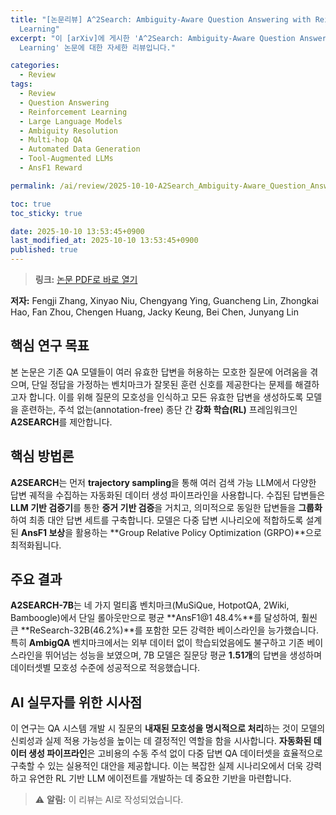 ```yaml
---
title: "[논문리뷰] A^2Search: Ambiguity-Aware Question Answering with Reinforcement
  Learning"
excerpt: "이 [arXiv]에 게시한 'A^2Search: Ambiguity-Aware Question Answering with Reinforcement
  Learning' 논문에 대한 자세한 리뷰입니다."

categories:
  - Review
tags:
  - Review
  - Question Answering
  - Reinforcement Learning
  - Large Language Models
  - Ambiguity Resolution
  - Multi-hop QA
  - Automated Data Generation
  - Tool-Augmented LLMs
  - AnsF1 Reward

permalink: /ai/review/2025-10-10-A2Search_Ambiguity-Aware_Question_Answering_with_Reinforcement_Learning/

toc: true
toc_sticky: true

date: 2025-10-10 13:53:45+0900
last_modified_at: 2025-10-10 13:53:45+0900
published: true
---
```

> **링크:** [논문 PDF로 바로 열기](https://arxiv.org/abs/2510.07958)

**저자:** Fengji Zhang, Xinyao Niu, Chengyang Ying, Guancheng Lin, Zhongkai Hao, Fan Zhou, Chengen Huang, Jacky Keung, Bei Chen, Junyang Lin



## 핵심 연구 목표
본 논문은 기존 QA 모델들이 여러 유효한 답변을 허용하는 모호한 질문에 어려움을 겪으며, 단일 정답을 가정하는 벤치마크가 잘못된 훈련 신호를 제공한다는 문제를 해결하고자 합니다. 이를 위해 질문의 모호성을 인식하고 모든 유효한 답변을 생성하도록 모델을 훈련하는, 주석 없는(annotation-free) 종단 간 **강화 학습(RL)** 프레임워크인 **A2SEARCH**를 제안합니다.

## 핵심 방법론
**A2SEARCH**는 먼저 **trajectory sampling**을 통해 여러 검색 가능 LLM에서 다양한 답변 궤적을 수집하는 자동화된 데이터 생성 파이프라인을 사용합니다. 수집된 답변들은 **LLM 기반 검증기**를 통한 **증거 기반 검증**을 거치고, 의미적으로 동일한 답변들을 **그룹화**하여 최종 대안 답변 세트를 구축합니다. 모델은 다중 답변 시나리오에 적합하도록 설계된 **AnsF1 보상**을 활용하는 **Group Relative Policy Optimization (GRPO)**으로 최적화됩니다.

## 주요 결과
**A2SEARCH-7B**는 네 가지 멀티홉 벤치마크(MuSiQue, HotpotQA, 2Wiki, Bamboogle)에서 단일 롤아웃만으로 평균 **AnsF1@1 48.4%**를 달성하여, 훨씬 큰 **ReSearch-32B(46.2%)**를 포함한 모든 강력한 베이스라인을 능가했습니다. 특히 **AmbigQA** 벤치마크에서는 외부 데이터 없이 학습되었음에도 불구하고 기존 베이스라인을 뛰어넘는 성능을 보였으며, 7B 모델은 질문당 평균 **1.51개**의 답변을 생성하며 데이터셋별 모호성 수준에 성공적으로 적응했습니다.

## AI 실무자를 위한 시사점
이 연구는 QA 시스템 개발 시 질문의 **내재된 모호성을 명시적으로 처리**하는 것이 모델의 신뢰성과 실제 적용 가능성을 높이는 데 결정적인 역할을 함을 시사합니다. **자동화된 데이터 생성 파이프라인**은 고비용의 수동 주석 없이 다중 답변 QA 데이터셋을 효율적으로 구축할 수 있는 실용적인 대안을 제공합니다. 이는 복잡한 실제 시나리오에서 더욱 강력하고 유연한 RL 기반 LLM 에이전트를 개발하는 데 중요한 기반을 마련합니다.

> ⚠️ **알림:** 이 리뷰는 AI로 작성되었습니다.